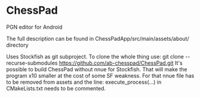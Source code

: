 # ChessPad
PGN editor for Android

The full description can be found in ChessPadApp/src/main/assets/about/ directory

Uses Stockfish as git subproject. To clone the whole thing use:
git clone --recurse-submodules https://github.com/ab-chesspad/ChessPad.git
It's possible to build ChessPad without nnue for Stockfish. That will make the program x10 smaller
at the cost of some SF weakness. For that nnue file has to be removed from assets and the line:
execute_process(...)
in CMakeLists.txt needs to be commented.
